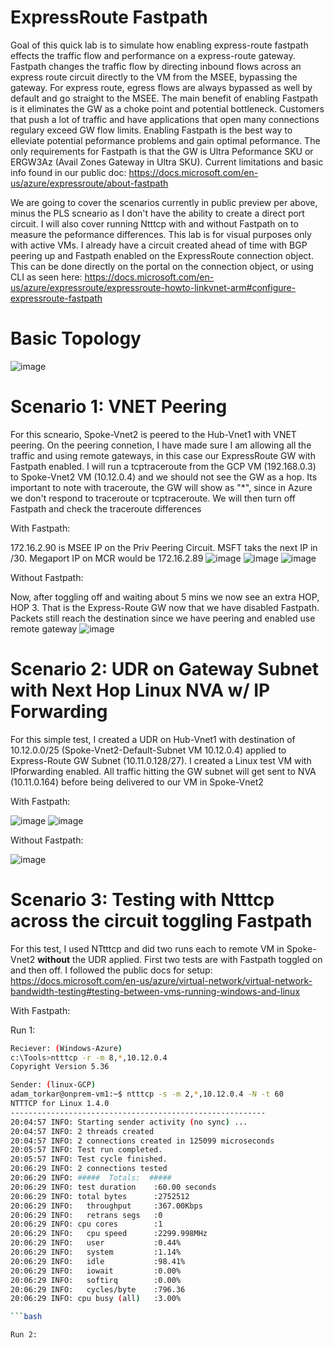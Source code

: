 # ExpressRoute Fastpath

Goal of this quick lab is to simulate how enabling express-route fastpath effects the traffic flow and performance on a express-route gateway. Fastpath changes the traffic flow by directing inbound flows across an express route circuit directly to the VM from the MSEE, bypassing the gateway. For express route, egress flows are always bypassed as well by default and go straight to the MSEE. The main benefit of enabling Fastpath is it eliminates the GW as a choke point and potential bottleneck. Customers that push a lot of traffic and have applications that open many connections regulary exceed GW flow limits. Enabling Fastpath is the best way to elleviate potential peformance problems and gain optimal peformance. The only requirements for Fastpath is that the GW is Ultra Peformance SKU or ERGW3Az (Avail Zones Gateway in Ultra SKU). Current limitations and basic info found in our public doc:
https://docs.microsoft.com/en-us/azure/expressroute/about-fastpath

We are going to cover the scenarios currently in public preview per above, minus the PLS scneario as I don't have the ability to create a direct port circuit. I will also cover running Ntttcp with and without Fastpath on to measure the peformance differences. This lab is for visual purposes only with active VMs. I already have a circuit created ahead of time with BGP peering up and Fastpath enabled on the ExpressRoute connection object. This can be done directly on the portal on the connection object, or using CLI as seen here: https://docs.microsoft.com/en-us/azure/expressroute/expressroute-howto-linkvnet-arm#configure-expressroute-fastpath

# Basic Topology
![image](https://user-images.githubusercontent.com/55964102/183462330-b9c8b451-3cc1-42b2-a810-096658deca47.png)


# Scenario 1: VNET Peering
For this scneario, Spoke-Vnet2 is peered to the Hub-Vnet1 with VNET peering. On the peering connetion, I have made sure I am allowing all the traffic and using remote gateways, in this case our ExpressRoute GW with Fastpath enabled. I will run a tcptraceroute from the GCP VM (192.168.0.3) to Spoke-Vnet2 VM (10.12.0.4) and we should not see the GW as a hop. Its important to note with traceroute, the GW will show as "*", since in Azure we don't respond to traceroute or tcptraceroute. We will then turn off Fastpath and check the traceroute differences

With Fastpath:

172.16.2.90 is MSEE IP on the Priv Peering Circuit. MSFT taks the next IP in /30. Megaport IP on MCR would be 172.16.2.89
![image](https://user-images.githubusercontent.com/55964102/183224651-b0944d34-bcbb-4e0d-afe4-d69f42e1878a.png)
![image](https://user-images.githubusercontent.com/55964102/183463526-fb92365d-dacb-4186-ae16-0eb6e082475a.png)
![image](https://user-images.githubusercontent.com/55964102/183465038-8a93ccfc-dee1-434f-a5f5-b709257dd6d1.png)


Without Fastpath:

Now, after toggling off and waiting about 5 mins we now see an extra HOP, HOP 3. That is the Express-Route GW now that we have disabled Fastpath. Packets still reach the destination since we have peering and enabled use remote gateway
![image](https://user-images.githubusercontent.com/55964102/183219938-fc8b5c86-0528-447d-9dfc-7456f7735d9b.png)

# Scenario 2: UDR on Gateway Subnet with Next Hop Linux NVA w/ IP Forwarding

For this simple test, I created a UDR on Hub-Vnet1 with destination of 10.12.0.0/25 (Spoke-Vnet2-Default-Subnet VM 10.12.0.4) applied to Express-Route GW Subnet (10.11.0.128/27). I created a Linux test VM with IPforwarding enabled. All traffic hitting the GW subnet will get sent to NVA (10.11.0.164) before being delivered to our VM in Spoke-Vnet2

With Fastpath:

![image](https://user-images.githubusercontent.com/55964102/183224508-a304ed43-81f9-4b29-9786-379049856857.png)
![image](https://user-images.githubusercontent.com/55964102/183464302-9bcc53a3-9bd2-4d2f-b735-fa4c6b4205f7.png)

Without Fastpath:

![image](https://user-images.githubusercontent.com/55964102/183224719-1080faa6-4158-474c-9b46-c691d5b032a5.png)

# Scenario 3: Testing with Ntttcp across the circuit toggling Fastpath
For this test, I used NTtttcp and did two runs each to remote VM in Spoke-Vnet2 **without** the UDR applied. First two tests are with Fastpath toggled on and then off. I followed the public docs for setup: https://docs.microsoft.com/en-us/azure/virtual-network/virtual-network-bandwidth-testing#testing-between-vms-running-windows-and-linux

With Fastpath:

Run 1:
```bash
Reciever: (Windows-Azure)
c:\Tools>ntttcp -r -m 8,*,10.12.0.4
Copyright Version 5.36

Sender: (linux-GCP)
adam_torkar@onprem-vm1:~$ ntttcp -s -m 2,*,10.12.0.4 -N -t 60
NTTTCP for Linux 1.4.0
---------------------------------------------------------
20:04:57 INFO: Starting sender activity (no sync) ...
20:04:57 INFO: 2 threads created
20:04:57 INFO: 2 connections created in 125099 microseconds
20:05:57 INFO: Test run completed.
20:05:57 INFO: Test cycle finished.
20:06:29 INFO: 2 connections tested
20:06:29 INFO: #####  Totals:  #####
20:06:29 INFO: test duration    :60.00 seconds
20:06:29 INFO: total bytes      :2752512
20:06:29 INFO:   throughput     :367.00Kbps
20:06:29 INFO:   retrans segs   :0
20:06:29 INFO: cpu cores        :1
20:06:29 INFO:   cpu speed      :2299.998MHz
20:06:29 INFO:   user           :0.44%
20:06:29 INFO:   system         :1.14%
20:06:29 INFO:   idle           :98.41%
20:06:29 INFO:   iowait         :0.00%
20:06:29 INFO:   softirq        :0.00%
20:06:29 INFO:   cycles/byte    :796.36
20:06:29 INFO: cpu busy (all)   :3.00%

```bash

Run 2:
